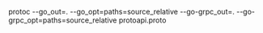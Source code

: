 protoc --go_out=. --go_opt=paths=source_relative --go-grpc_out=. --go-grpc_opt=paths=source_relative protoapi.proto